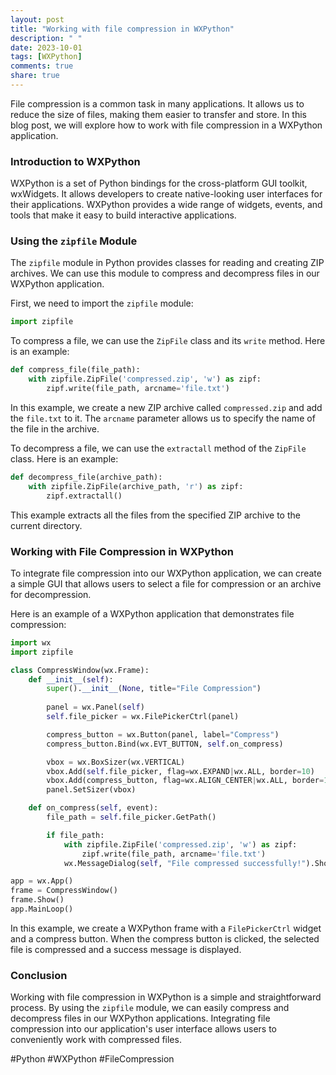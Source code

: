 ```yaml
---
layout: post
title: "Working with file compression in WXPython"
description: " "
date: 2023-10-01
tags: [WXPython]
comments: true
share: true
---
```


File compression is a common task in many applications. It allows us to reduce the size of files, making them easier to transfer and store. In this blog post, we will explore how to work with file compression in a WXPython application.

### Introduction to WXPython

WXPython is a set of Python bindings for the cross-platform GUI toolkit, wxWidgets. It allows developers to create native-looking user interfaces for their applications. WXPython provides a wide range of widgets, events, and tools that make it easy to build interactive applications.

### Using the `zipfile` Module

The `zipfile` module in Python provides classes for reading and creating ZIP archives. We can use this module to compress and decompress files in our WXPython application.

First, we need to import the `zipfile` module:

```python
import zipfile
```

To compress a file, we can use the `ZipFile` class and its `write` method. Here is an example:

```python
def compress_file(file_path):
    with zipfile.ZipFile('compressed.zip', 'w') as zipf:
        zipf.write(file_path, arcname='file.txt')
```

In this example, we create a new ZIP archive called `compressed.zip` and add the `file.txt` to it. The `arcname` parameter allows us to specify the name of the file in the archive.

To decompress a file, we can use the `extractall` method of the `ZipFile` class. Here is an example:

```python
def decompress_file(archive_path):
    with zipfile.ZipFile(archive_path, 'r') as zipf:
        zipf.extractall()
```

This example extracts all the files from the specified ZIP archive to the current directory.

### Working with File Compression in WXPython

To integrate file compression into our WXPython application, we can create a simple GUI that allows users to select a file for compression or an archive for decompression.

Here is an example of a WXPython application that demonstrates file compression:

```python
import wx
import zipfile

class CompressWindow(wx.Frame):
    def __init__(self):
        super().__init__(None, title="File Compression")
        
        panel = wx.Panel(self)
        self.file_picker = wx.FilePickerCtrl(panel)

        compress_button = wx.Button(panel, label="Compress")
        compress_button.Bind(wx.EVT_BUTTON, self.on_compress)

        vbox = wx.BoxSizer(wx.VERTICAL)
        vbox.Add(self.file_picker, flag=wx.EXPAND|wx.ALL, border=10)
        vbox.Add(compress_button, flag=wx.ALIGN_CENTER|wx.ALL, border=10)
        panel.SetSizer(vbox)

    def on_compress(self, event):
        file_path = self.file_picker.GetPath()

        if file_path:
            with zipfile.ZipFile('compressed.zip', 'w') as zipf:
                zipf.write(file_path, arcname='file.txt')
            wx.MessageDialog(self, "File compressed successfully!").ShowModal()

app = wx.App()
frame = CompressWindow()
frame.Show()
app.MainLoop()
```

In this example, we create a WXPython frame with a `FilePickerCtrl` widget and a compress button. When the compress button is clicked, the selected file is compressed and a success message is displayed.

### Conclusion

Working with file compression in WXPython is a simple and straightforward process. By using the `zipfile` module, we can easily compress and decompress files in our WXPython applications. Integrating file compression into our application's user interface allows users to conveniently work with compressed files.

#Python #WXPython #FileCompression